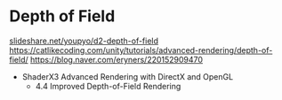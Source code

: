 # Depth of Field

[slideshare.net/youpyo/d2-depth-of-field](https://www.slideshare.net/youpyo/d2-depth-of-field)
https://catlikecoding.com/unity/tutorials/advanced-rendering/depth-of-field/
https://blog.naver.com/eryners/220152909470

- ShaderX3 Advanced Rendering with DirectX and OpenGL
  - 4.4 Improved Depth-of-Field Rendering
